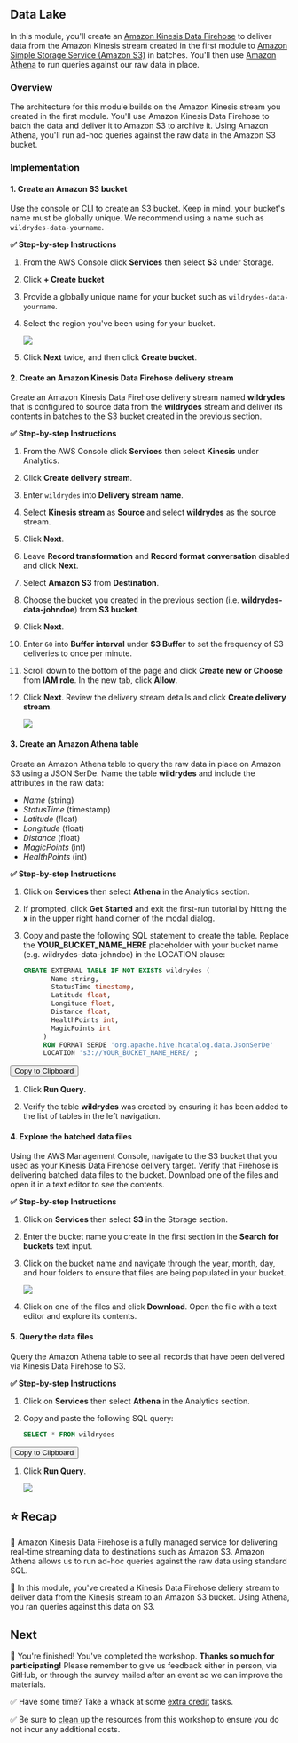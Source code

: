 ## Data Lake

In this module, you'll create an [Amazon Kinesis Data Firehose][firehose] to
deliver data from the Amazon Kinesis stream created in the first module to
[Amazon Simple Storage Service (Amazon S3)][s3] in batches. You'll then use
[Amazon Athena][athena] to run queries against our raw data in place.

### Overview

The architecture for this module builds on the Amazon Kinesis stream you
created in the first module. You'll use Amazon Kinesis Data Firehose to batch
the data and deliver it to Amazon S3 to archive it. Using Amazon Athena, you'll
run ad-hoc queries against the raw data in the Amazon S3 bucket.

### Implementation

#### 1. Create an Amazon S3 bucket

Use the console or CLI to create an S3 bucket. Keep in mind, your bucket's name
must be globally unique. We recommend using a name such as
`wildrydes-data-yourname`.

**:white_check_mark: Step-by-step Instructions**

1. From the AWS Console click **Services** then select **S3** under Storage.

1. Click **+ Create bucket**

1. Provide a globally unique name for your bucket such as
   `wildrydes-data-yourname`.

1. Select the region you've been using for your bucket.

    ![](images/data-lake-create-bucket.png)</kbd>

1. Click **Next** twice, and then click **Create bucket**.

#### 2. Create an Amazon Kinesis Data Firehose delivery stream

Create an Amazon Kinesis Data Firehose delivery stream named **wildrydes** that is
configured to source data from the **wildrydes** stream and deliver its contents
in batches to the S3 bucket created in the previous section.

**:white_check_mark: Step-by-step Instructions**

1. From the AWS Console click **Services** then select **Kinesis** under
   Analytics.

1. Click **Create delivery stream**.

1. Enter `wildrydes` into **Delivery stream name**.

1. Select **Kinesis stream** as **Source** and select **wildrydes** as the
   source stream.

1. Click **Next**.

1. Leave **Record transformation** and **Record format conversation** disabled
   and click **Next**.

1. Select **Amazon S3** from **Destination**.

1. Choose the bucket you created in the previous section (i.e.
   **wildrydes-data-johndoe**) from **S3 bucket**.

1. Click **Next**.

1. Enter `60` into **Buffer interval** under **S3 Buffer** to set the frequency
   of S3 deliveries to once per minute.

1. Scroll down to the bottom of the page and click **Create new or Choose**
   from **IAM role**. In the new tab, click **Allow**.

1. Click **Next**. Review the delivery stream details and click **Create
   delivery stream**.

    ![](images/data-lake-delivery-stream-details.png)</kbd>

#### 3. Create an Amazon Athena table

Create an Amazon Athena table to query the raw data in place on Amazon S3 using
a JSON SerDe. Name the table **wildrydes** and include the attributes in the raw
data:

- _Name_ (string)
- _StatusTime_ (timestamp)
- _Latitude_ (float)
- _Longitude_ (float)
- _Distance_ (float)
- _MagicPoints_ (int)
- _HealthPoints_ (int)

**:white_check_mark: Step-by-step Instructions**

1. Click on **Services** then select **Athena** in the Analytics section.

1. If prompted, click **Get Started** and exit the first-run tutorial by hitting
   the **x** in the upper right hand corner of the modal dialog.

1. Copy and paste the following SQL statement to create the table. Replace the
   **YOUR_BUCKET_NAME_HERE** placeholder with your bucket name (e.g.
   wildrydes-data-johndoe) in the LOCATION clause:

    ```sql
    CREATE EXTERNAL TABLE IF NOT EXISTS wildrydes (
           Name string,
           StatusTime timestamp,
           Latitude float,
           Longitude float,
           Distance float,
           HealthPoints int,
           MagicPoints int
         )
         ROW FORMAT SERDE 'org.apache.hive.hcatalog.data.JsonSerDe'
         LOCATION 's3://YOUR_BUCKET_NAME_HERE/';
    ```
<button class="btn btn-outline-primary copy">Copy to Clipboard</button>

1. Click **Run Query**.

1. Verify the table **wildrydes** was created by ensuring it has been added to
   the list of tables in the left navigation.

#### 4. Explore the batched data files

Using the AWS Management Console, navigate to the S3 bucket that you used as
your Kinesis Data Firehose delivery target. Verify that Firehose is delivering
batched data files to the bucket. Download one of the files and open it in a
text editor to see the contents.

**:white_check_mark: Step-by-step Instructions**

1. Click on **Services** then select **S3** in the Storage section.

1. Enter the bucket name you create in the first section in the **Search for
   buckets** text input.

1. Click on the bucket name and navigate through the year, month, day, and hour
   folders to ensure that files are being populated in your bucket.

    ![](images/data-lake-object-list.png)

1. Click on one of the files and click **Download**. Open the file with a text
   editor and explore its contents.

#### 5. Query the data files

Query the Amazon Athena table to see all records that have been delivered via
Kinesis Data Firehose to S3.

**:white_check_mark: Step-by-step Instructions**

1. Click on **Services** then select **Athena** in the Analytics section.

1. Copy and paste the following SQL query:

    ```sql
    SELECT * FROM wildrydes
    ```
<button class="btn btn-outline-primary copy">Copy to Clipboard</button>

1. Click **Run Query**.

    ![](images/data-lake-query-results.png)

[firehose]: https://aws.amazon.com/kinesis/firehose/
[s3]: https://aws.amazon.com/s3
[athena]: https://aws.amazon.com/athena
[client-installation]: ../README.md#kinesis-command-line-clients
[shard-iterator-type-documentation]: http://docs.aws.amazon.com/kinesis/latest/APIReference/API_GetShardIterator.html#Streams-GetShardIterator-request-ShardIteratorType

## :star: Recap

:key: Amazon Kinesis Data Firehose is a fully managed service for delivering
real-time streaming data to destinations such as Amazon S3. Amazon Athena allows
us to run ad-hoc queries against the raw data using standard SQL.

:wrench: In this module, you've created a Kinesis Data Firehose deliery stream
to deliver data from the Kinesis stream to an Amazon S3 bucket. Using Athena,
you ran queries against this data on S3.

## Next

:tada: You're finished! You've completed the workshop. **Thanks so much
for participating!** Please remember to give us feedback either in person, via
GitHub, or through the survey mailed after an event so we can improve the
materials.

:white_check_mark: Have some time? Take a whack at some [extra
credit][extra-credit] tasks.

:white_check_mark: Be sure to [clean up][cleanup] the resources from this
workshop to ensure you do not incur any additional costs.

[extra-credit]: extra-credit.html
[cleanup]: cleanup.html

